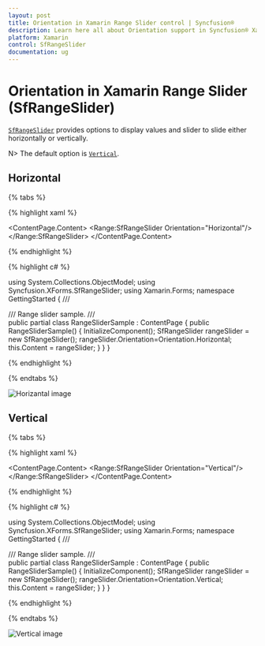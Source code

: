 ```yaml
---
layout: post
title: Orientation in Xamarin Range Slider control | Syncfusion®
description: Learn here all about Orientation support in Syncfusion® Xamarin Range Slider (SfRangeSlider) control and more.
platform: Xamarin
control: SfRangeSlider
documentation: ug
---
```


# Orientation in Xamarin Range Slider (SfRangeSlider)

[`SfRangeSlider`](https://help.syncfusion.com/cr/xamarin/Syncfusion.SfRangeSlider.XForms.SfRangeSlider.html) provides options to display values and slider to slide either horizontally or vertically.

N> The default option is [`Vertical`](https://help.syncfusion.com/cr/xamarin/Syncfusion.SfRangeSlider.XForms.Orientation.html#Syncfusion_SfRangeSlider_XForms_Orientation_Vertical).

## Horizontal

{% tabs %}

{% highlight xaml %}

<ContentPage xmlns="http://xamarin.com/schemas/2014/forms"
xmlns:x="http://schemas.microsoft.com/winfx/2009/xaml" 
xmlns:Range="clr-namespace:Syncfusion.SfRangeSlider.XForms;assembly=Syncfusion.SfRangeSlider.XForms"
xmlns:Local="clr-namespace:GettingStarted;assembly=GettingStarted"
x:Class="GettingStarted.RangeSliderSample">
	<ContentPage.Content>
		<Range:SfRangeSlider  Orientation="Horizontal"/>
	</Range:SfRangeSlider>
	</ContentPage.Content>
</ContentPage>

{% endhighlight %}

{% highlight c# %}

using System.Collections.ObjectModel;
using Syncfusion.XForms.SfRangeSlider;
using Xamarin.Forms;
namespace GettingStarted
{
	/// <summary>
    /// Range slider sample.
    /// </summary>
    public partial class RangeSliderSample : ContentPage
    {
        public RangeSliderSample()
        {
            InitializeComponent();
			SfRangeSlider rangeSlider = new SfRangeSlider();
			rangeSlider.Orientation=Orientation.Horizontal;
            this.Content = rangeSlider;
        }
    }
}	

{% endhighlight %}

{% endtabs %}

![Horizantal image](images/RangeSlider-Horizontal.png)

## Vertical

{% tabs %}

{% highlight xaml %}

<ContentPage xmlns="http://xamarin.com/schemas/2014/forms"
xmlns:x="http://schemas.microsoft.com/winfx/2009/xaml" 
xmlns:Range="clr-namespace:Syncfusion.SfRangeSlider.XForms;assembly=Syncfusion.SfRangeSlider.XForms"
xmlns:Local="clr-namespace:GettingStarted;assembly=GettingStarted"
x:Class="GettingStarted.RangeSliderSample">
	<ContentPage.Content>
		<Range:SfRangeSlider  Orientation="Vertical"/>
	</Range:SfRangeSlider>
	</ContentPage.Content>
</ContentPage>

{% endhighlight %}

{% highlight c# %}

using System.Collections.ObjectModel;
using Syncfusion.XForms.SfRangeSlider;
using Xamarin.Forms;
namespace GettingStarted
{
	/// <summary>
    /// Range slider sample.
    /// </summary>
    public partial class RangeSliderSample : ContentPage
    {
        public RangeSliderSample()
        {
            InitializeComponent();
			SfRangeSlider rangeSlider = new SfRangeSlider();
			rangeSlider.Orientation=Orientation.Vertical;
            this.Content = rangeSlider;
        }
    }
}	

{% endhighlight %}

{% endtabs %}

![Vertical image](images/RangeSlider-Vertical.png)


